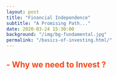 ```yaml
---
layout: post
title: "Financial Independence"
subtitle: "A Promising Path..."
date: 2020-03-24 15:30:00
background: "/img/bg-fundamental.jpg"
permalink: "/basics-of-investing.html/"
---
```


<h2 class="section-heading" style="color: #f6461a">
  - Why we need to Invest ?
</h2>

<!-- <blockquote class="blockquote">
The dreams of yesterday are the hopes of today and the reality of tomorrow.
Science has not yet mastered prophecy. We predict too much for the next year and
yet far too little for the next ten.
</blockquote> -->

<!-- <span class="caption text-muted"
  >To go places and do things that have never been done before – that’s what
  living is all about.</span> -->
